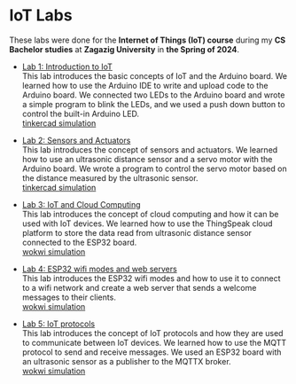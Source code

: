 # IoT Labs
These labs were done for the **Internet of Things (IoT) course** during my **CS Bachelor studies** at **Zagazig University** in **the Spring of 2024**.

- [Lab 1: Introduction to IoT](./Lab1_two_blinking_leds/) <br>
This lab introduces the basic concepts of IoT and the Arduino board. We learned how to use the Arduino IDE to write and upload code to the Arduino board. We connected two LEDs to the Arduino board and wrote a simple program to blink the LEDs, and we used a push down button to control the built-in Arduino LED.<br> [tinkercad simulation](https://www.tinkercad.com/things/jjODFFTJr7L-two-blinking-ledsammar-khaled/editel?returnTo=%2Fdashboard&sharecode=U4Y4mwfI-_Q6p27jxk5DyxxhNxIjvNlCy5WCfM8mmRI)

- [Lab 2: Sensors and Actuators](./Lab2_ultrasonic_and_servo/) <br>
This lab introduces the concept of sensors and actuators. We learned how to use an ultrasonic distance sensor and a servo motor with the Arduino board. We wrote a program to control the servo motor based on the distance measured by the ultrasonic sensor.<br> [tinkercad simulation](https://www.tinkercad.com/things/5HeIeu00U9B-brilliant-blad/editel?sharecode=gLvJOvUHIFUJHz24WoKuy_V6EYouNrSqMxHpID-XXBY)

- [Lab 3: IoT and Cloud Computing](./Lab3_esp_to_cloud/)<br>
This lab introduces the concept of cloud computing and how it can be used with IoT devices. We learned how to use the ThingSpeak cloud platform to store the data read from ultrasonic distance sensor connected to the ESP32 board.<br> [wokwi simulation](https://wokwi.com/projects/396270702461910017)

- [Lab 4: ESP32 wifi modes and web servers](./Lab4_wifi_modes_and_web_server/)<br>
This lab introduces the ESP32 wifi modes and how to use it to connect to a wifi network and create a web server that sends a welcome messages to their clients.<br> [wokwi simulation](https://wokwi.com/projects/397939827943464961)


- [Lab 5: IoT protocols](./Lab5_mqtt_pub_sub/)<br>
This lab introduces the concept of IoT protocols and how they are used to communicate between IoT devices. We learned how to use the MQTT protocol to send and receive messages. We used an ESP32 board with an ultrasonic sensor as a publisher to the MQTTX broker.<br> [wokwi simulation](https://wokwi.com/projects/397770708708455425)
